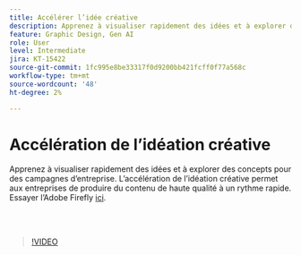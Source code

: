 ```yaml
---
title: Accélérer l’idée créative
description: Apprenez à visualiser rapidement des idées et à explorer des concepts pour vos campagnes d’entreprise
feature: Graphic Design, Gen AI
role: User
level: Intermediate
jira: KT-15422
source-git-commit: 1fc995e8be33317f0d9200bb421fcff0f77a568c
workflow-type: tm+mt
source-wordcount: '48'
ht-degree: 2%

---
```


# Accélération de l’idéation créative

Apprenez à visualiser rapidement des idées et à explorer des concepts pour des campagnes d’entreprise. L’accélération de l’idéation créative permet aux entreprises de produire du contenu de haute qualité à un rythme rapide. Essayer l’Adobe Firefly [ici](https://firefly.adobe.com/).

<br> 

>[!VIDEO](https://video.tv.adobe.com/v/3428827?quality=12&learn=on&hidetitle=true)
